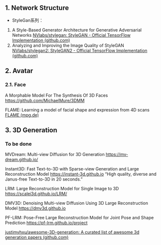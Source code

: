 ## 1. Network Structure

* StyleGan系列：
1. A Style-Based Generator Architecture for Generative Adversarial Networks  [NVlabs/stylegan: StyleGAN - Official TensorFlow Implementation (github.com)](https://github.com/NVlabs/stylegan)
2. Analyzing and Improving the Image Quality of StyleGAN   [NVlabs/stylegan2: StyleGAN2 - Official TensorFlow Implementation (github.com)](https://github.com/NVlabs/stylegan2)

## 2. Avatar
### 2.1. Face
A Morphable Model For The Synthesis Of 3D Faces 
https://github.com/MichaelMure/3DMM


FLAME: Learning a model of facial shape and expression from 4D scans
[FLAME (mpg.de)](https://flame.is.tue.mpg.de/)





## 3. 3D Generation








### To be done

MVDream: Multi-view Diffusion for 3D Generation
https://mv-dream.github.io/

Instant3D: Fast Text-to-3D with Sparse-view Generation and Large Reconstruction Model
https://instant-3d.github.io
“High quality, diverse and Janus-free Text-to-3D in 20 seconds.”


LRM: Large Reconstruction Model for Single Image to 3D
https://scalei3d.github.io/LRM/

DMV3D: Denoising Multi-view Diffusion Using 3D Large Reconstruction Model
https://dmv3d.github.io

PF-LRM: Pose-Free Large Reconstruction Model for Joint Pose and Shape Prediction
https://pf-lrm.github.io/project


[justimyhxu/awesome-3D-generation: A curated list of awesome 3d generation papers (github.com)](https://github.com/justimyhxu/awesome-3D-generation)

